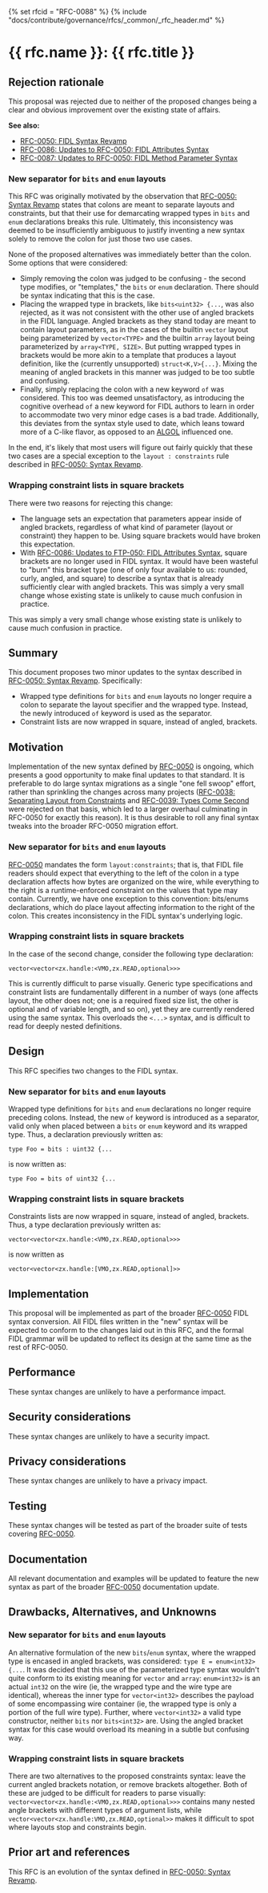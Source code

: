 {% set rfcid = "RFC-0088" %}
{% include "docs/contribute/governance/rfcs/_common/_rfc_header.md" %}
# {{ rfc.name }}: {{ rfc.title }}
<!-- *** DO NOT EDIT ABOVE THIS LINE -->

## Rejection rationale

This proposal was rejected due to neither of the proposed changes being a clear
and obvious improvement over the existing state of affairs.

**See also:**

* [RFC-0050: FIDL Syntax Revamp](0050_syntax_revamp.md)
* [RFC-0086: Updates to RFC-0050: FIDL Attributes Syntax](0086_rfc_0050_attributes.md)
* [RFC-0087: Updates to RFC-0050: FIDL Method Parameter Syntax](0087_fidl_method_syntax.md)

### New separator for `bits` and `enum` layouts

This RFC was originally motivated by the observation that [RFC-0050: Syntax
Revamp][rfc-0050] states that colons are meant to separate layouts and
constraints, but that their use for demarcating wrapped types in `bits` and
`enum` declarations breaks this rule. Ultimately, this inconsistency was deemed
to be insufficiently ambiguous to justify inventing a new syntax solely to
remove the colon for just those two use cases.

None of the proposed alternatives was immediately better than the colon. Some
options that were considered:

*   Simply removing the colon was judged to be confusing - the second type
    modifies, or "templates," the `bits` or `enum` declaration. There should be
    syntax indicating that this is the case.
*   Placing the wrapped type in brackets, like `bits<uint32> {...`, was also
    rejected, as it was not consistent with the other use of angled brackets in
    the FIDL language. Angled brackets as they stand today are meant to contain
    layout parameters, as in the cases of the builtin `vector` layout being
    parameterized by `vector<TYPE>` and the builtin `array` layout being
    parameterized by `array<TYPE, SIZE>`. But putting wrapped types in brackets
    would be more akin to a template that produces a layout definition, like the
    (currently unsupported) `struct<K,V>{...}`. Mixing the meaning of angled
    brackets in this manner was judged to be too subtle and confusing.
*   Finally, simply replacing the colon with a new keyword `of` was considered.
    This too was deemed unsatisfactory, as introducing the cognitive overhead
    `of` a new keyword for FIDL authors to learn in order to accommodate two
    very minor edge cases is a bad trade. Additionally, this deviates from the
    syntax style used to date, which leans toward more of a C-like flavor, as
    opposed to an [ALGOL][algol-wiki] influenced one.

In the end, it's likely that most users will figure out fairly quickly that
these two cases are a special exception to the `layout : constraints` rule
described in [RFC-0050: Syntax Revamp][rfc-0050].

### Wrapping constraint lists in square brackets

There were two reasons for rejecting this change:

*   The language sets an expectation that parameters appear inside of angled
    brackets, regardless of what kind of parameter (layout or constraint) they
    happen to be. Using square brackets would have broken this expectation.
*   With [RFC-0086: Updates to FTP-050: FIDL Attributes Syntax][rfc-0086],
    square brackets are no longer used in FIDL syntax. It would have been
    wasteful to "burn" this bracket type (one of only four available to us:
    rounded, curly, angled, and square) to describe a syntax that is already
    sufficiently clear with angled brackets. This was simply a very small change
    whose existing state is unlikely to cause much confusion in practice.

This was simply a very small change whose existing state is unlikely to cause
much confusion in practice.

## Summary

This document proposes two minor updates to the syntax described in
[RFC-0050: Syntax Revamp][rfc-0050]. Specifically:

*   Wrapped type definitions for `bits` and `enum` layouts no longer require
    a colon to separate the layout specifier and the wrapped type. Instead, the
    newly introduced `of` keyword is used as the separator.
*   Constraint lists are now wrapped in square, instead of angled, brackets.

## Motivation

Implementation of the new syntax defined by [RFC-0050][rfc-0050] is ongoing,
which presents a good opportunity to make final updates to that standard. It is
preferable to do large syntax migrations as a single "one fell swoop" effort,
rather than sprinkling the changes across many projects ([RFC-0038: Separating
Layout from Constraints][rfc-0038] and [RFC-0039: Types Come Second][rfc-0039]
were rejected on that basis, which led to a larger overhaul culminating in
RFC-0050 for exactly this reason). It is thus desirable to roll any final syntax
tweaks into the broader RFC-0050 migration effort.

### New separator for `bits` and `enum` layouts

[RFC-0050][rfc-0050] mandates the form `layout:constraints`; that is, that FIDL
file readers should expect that everything to the left of the colon in a type
declaration affects how bytes are organized on the wire, while everything to the
right is a runtime-enforced constraint on the values that type may contain.
Currently, we have one exception to this convention: bits/enums declarations,
which do place layout affecting information to the right of the colon. This
creates inconsistency in the FIDL syntax's underlying logic.

### Wrapping constraint lists in square brackets

In the case of the second change, consider the following type declaration:

```none {:.devsite-disable-click-to-copy}
vector<vector<zx.handle:<VMO,zx.READ,optional>>>
```

This is currently difficult to parse visually. Generic type specifications and
constraint lists are fundamentally different in a number of ways (one affects
layout, the other does not; one is a required fixed size list, the other is
optional and of variable length, and so on), yet they are currently rendered
using the same syntax. This overloads the `<...>` syntax, and is difficult to
read for deeply nested definitions.

## Design

This RFC specifies two changes to the FIDL syntax.

### New separator for `bits` and `enum` layouts

Wrapped type definitions for `bits` and `enum` declarations no longer require
preceding colons. Instead, the new `of` keyword is introduced as a separator,
valid only when placed between a `bits` or `enum` keyword and its wrapped type.
Thus, a declaration previously written as:

```none {:.devsite-disable-click-to-copy}
type Foo = bits : uint32 {...
```

is now written as:

```none {:.devsite-disable-click-to-copy}
type Foo = bits of uint32 {...
```

### Wrapping constraint lists in square brackets

Constraints lists are now wrapped in square, instead of angled, brackets. Thus,
a type declaration previously written as:

```none {:.devsite-disable-click-to-copy}
vector<vector<zx.handle:<VMO,zx.READ,optional>>>
```

is now written as

```none {:.devsite-disable-click-to-copy}
vector<vector<zx.handle:[VMO,zx.READ,optional]>>
```

## Implementation

This proposal will be implemented as part of the broader [RFC-0050][rfc-0050]
FIDL syntax conversion. All FIDL files written in the "new" syntax will be
expected to conform to the changes laid out in this RFC, and the formal FIDL
grammar will be updated to reflect its design at the same time as the rest of
RFC-0050.

## Performance

These syntax changes are unlikely to have a performance impact.

## Security considerations

These syntax changes are unlikely to have a security impact.

## Privacy considerations

These syntax changes are unlikely to have a privacy impact.

## Testing

These syntax changes will be tested as part of the broader suite of tests
covering [RFC-0050][rfc-0050].

## Documentation

All relevant documentation and examples will be updated to feature the new
syntax as part of the broader [RFC-0050][rfc-0050] documentation update.

## Drawbacks, Alternatives, and Unknowns

### New separator for `bits` and `enum` layouts

An alternative formulation of the new `bits`/`enum` syntax, where the wrapped
type is encased in angled brackets, was considered: `type E = enum<int32> {...`.
It was decided that this use of the parameterized type syntax wouldn't quite
conform to its existing meaning for `vector` and `array`: `enum<int32>` is an
actual `int32` on the wire (ie, the wrapped type and the wire type are
identical), whereas the inner type for `vector<int32>` describes the payload of
some encompassing wire container (ie, the wrapped type is only a portion of the
full wire type). Further, where `vector<int32>` a valid type constructor,
neither `bits` nor `bits<int32>` are. Using the angled bracket syntax for this
case would overload its meaning in a subtle but confusing way.

### Wrapping constraint lists in square brackets

There are two alternatives to the proposed constraints syntax: leave the current
angled brackets notation, or remove brackets altogether. Both of these are
judged to be difficult for readers to parse visually:
`vector<vector<zx.handle:<VMO,zx.READ,optional>>>` contains many nested angle
brackets with different types of argument lists, while
`vector<vector<zx.handle:VMO,zx.READ,optional>>` makes it difficult to spot
where layouts stop and constraints begin.

## Prior art and references

This RFC is an evolution of the syntax defined in [RFC-0050: Syntax
Revamp][rfc-0050].

[algol-wiki]: https://en.wikipedia.org/wiki/ALGOL
[fidl-versioning]: /docs/contribute/governance/rfcs/0083_fidl_versioning.md
[rfc-0038]: /docs/contribute/governance/rfcs/0038_separating_layout_from_constraints.md
[rfc-0039]: /docs/contribute/governance/rfcs/0039_types_come_second.md
[rfc-0050]: /docs/contribute/governance/rfcs/0050_syntax_revamp.md
[rfc-0086]: /docs/contribute/governance/rfcs/0086_rfc_0050_attributes.md

